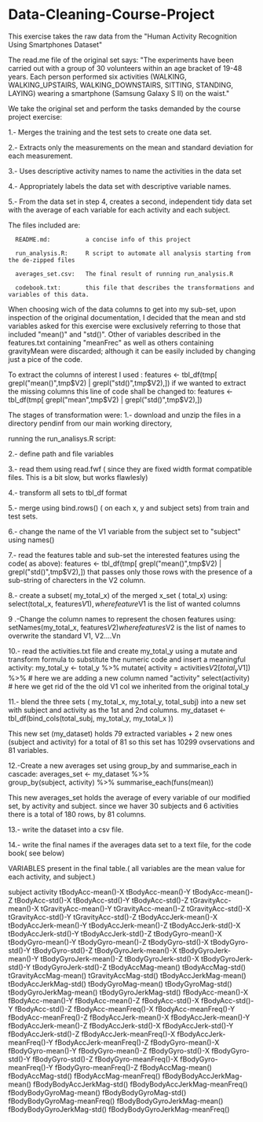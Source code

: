
# Data-Cleaning-Course-Project

 This exercise  takes the raw data from the "Human Activity Recognition Using Smartphones Dataset"
 
 The read.me file of the original set  says:
 "The experiments have been carried out with a group of 30 volunteers within an age bracket of 19-48 years. Each person performed six activities (WALKING, WALKING_UPSTAIRS, WALKING_DOWNSTAIRS, SITTING, STANDING, LAYING) wearing a smartphone (Samsung Galaxy S II) on the waist."
 
 We take the original set and perform the tasks demanded by the course project exercise:
 
 1.- Merges the training and the test sets to create one data set.
 
 2.- Extracts only the measurements on the mean and standard deviation for each measurement. 
 
 3.- Uses descriptive activity names to name the activities in the data set
 
 4.- Appropriately labels the data set with descriptive variable names. 
 
 5.- From the data set in step 4, creates a second, independent tidy data set with the average of each variable 
   for each activity and each subject.


The files included are:

      README.md:          a concise info of this project

      run_analysis.R:     R script to automate all analysis starting from the de-zipped files 

      averages_set.csv:   The final result of running run_analysis.R

      codebook.txt:       this file that describes the transformations and variables of this data. 


When choosing wich of the data columns to get into my sub-set, upon inspection of the original documentation, I decided that the mean and std variables asked for this exercise were exclusively referring to those that included  "mean()" and "std()". 
Other of variables described in the features.txt  containing "meanFrec"  as well as others containing gravityMean were discarded; although it can be easily included by changing  just a pice of the code.

To extract the columns of interest I used : 
    features <- tbl_df(tmp[ grepl("mean()",tmp$V2) | grepl("std()",tmp$V2),]) 
if we wanted to extract the missing columns this line of code shall be changed to:
    features <- tbl_df(tmp[ grepl("mean",tmp$V2) | grepl("std()",tmp$V2),]) 

The stages of transformation were:
1.- download and unzip the files in a directory pendinf from our main working directory, 

running the run_analisys.R script:

2.- define path and file variables 

3.- read them using read.fwf (  since they are fixed width format compatible files. This is a bit slow, but works flawlesly)

4.- transform all sets to tbl_df format

5.- merge using bind.rows() ( on each x, y and subject sets) from  train and test sets.

6.- change the name of the V1 variable from the subject set to "subject" using names()

7.- read the features table and sub-set  the interested features using the code( as above):
            features <- tbl_df(tmp[ grepl("mean()",tmp$V2) | grepl("std()",tmp$V2),]) 
                that passes only those rows with  the presence of a sub-string of charecters in the V2 column.

8.- create a subset( my_total_x) of the  merged x_set ( total_x) using:
            select(total_x, features$V1), where feature$V1 is the list of wanted columns

9 .-Change the column names to represent the chosen features using:
            setNames(my_total_x, features$V2) where features$V2 is the list of names to overwrite the standard V1, V2....Vn
    
10.- read the activities.txt file and create my_total_y  using a mutate and transform formula to substitute the numeric code and insert a meaningful activity:
    my_total_y <- total_y %>% 
                mutate( activity = activities$V2[total_y$V1]) %>% # here we are adding a new column named "activity"
                select(activity) # here we get rid of the the old V1 col we inherited from the original total_y

11.- blend the three sets ( my_total_x, my_total_y, total_subj) into a new set with subject and activity as the 1st and 2nd columns.
                my_dataset <- tbl_df(bind_cols(total_subj, my_total_y, my_total_x ))

This new set (my_dataset) holds 79  extracted variables + 2 new ones (subject and activity) for a total of 81
so this set has 10299 ovservations and 81 variables.

12.-Create a new averages set using group_by and summarise_each in cascade:
                averages_set <- my_dataset %>%  
                                    group_by(subject, activity) %>%
                                    summarise_each(funs(mean))

This new averages_set holds the average of every variable of our modified set, by activity and subject.
since we haver 30 subjects and 6 activities there is a total of 180 rows, by 81 columns.

13.- write the dataset into a csv file.

14.- write the final names if the averages data set to a text file, for the code book( see below)


VARIABLES present in the final table.( all variables are the mean value for each activity, and subject.)

subject
activity
tBodyAcc-mean()-X
tBodyAcc-mean()-Y
tBodyAcc-mean()-Z
tBodyAcc-std()-X
tBodyAcc-std()-Y
tBodyAcc-std()-Z
tGravityAcc-mean()-X
tGravityAcc-mean()-Y
tGravityAcc-mean()-Z
tGravityAcc-std()-X
tGravityAcc-std()-Y
tGravityAcc-std()-Z
tBodyAccJerk-mean()-X
tBodyAccJerk-mean()-Y
tBodyAccJerk-mean()-Z
tBodyAccJerk-std()-X
tBodyAccJerk-std()-Y
tBodyAccJerk-std()-Z
tBodyGyro-mean()-X
tBodyGyro-mean()-Y
tBodyGyro-mean()-Z
tBodyGyro-std()-X
tBodyGyro-std()-Y
tBodyGyro-std()-Z
tBodyGyroJerk-mean()-X
tBodyGyroJerk-mean()-Y
tBodyGyroJerk-mean()-Z
tBodyGyroJerk-std()-X
tBodyGyroJerk-std()-Y
tBodyGyroJerk-std()-Z
tBodyAccMag-mean()
tBodyAccMag-std()
tGravityAccMag-mean()
tGravityAccMag-std()
tBodyAccJerkMag-mean()
tBodyAccJerkMag-std()
tBodyGyroMag-mean()
tBodyGyroMag-std()
tBodyGyroJerkMag-mean()
tBodyGyroJerkMag-std()
fBodyAcc-mean()-X
fBodyAcc-mean()-Y
fBodyAcc-mean()-Z
fBodyAcc-std()-X
fBodyAcc-std()-Y
fBodyAcc-std()-Z
fBodyAcc-meanFreq()-X
fBodyAcc-meanFreq()-Y
fBodyAcc-meanFreq()-Z
fBodyAccJerk-mean()-X
fBodyAccJerk-mean()-Y
fBodyAccJerk-mean()-Z
fBodyAccJerk-std()-X
fBodyAccJerk-std()-Y
fBodyAccJerk-std()-Z
fBodyAccJerk-meanFreq()-X
fBodyAccJerk-meanFreq()-Y
fBodyAccJerk-meanFreq()-Z
fBodyGyro-mean()-X
fBodyGyro-mean()-Y
fBodyGyro-mean()-Z
fBodyGyro-std()-X
fBodyGyro-std()-Y
fBodyGyro-std()-Z
fBodyGyro-meanFreq()-X
fBodyGyro-meanFreq()-Y
fBodyGyro-meanFreq()-Z
fBodyAccMag-mean()
fBodyAccMag-std()
fBodyAccMag-meanFreq()
fBodyBodyAccJerkMag-mean()
fBodyBodyAccJerkMag-std()
fBodyBodyAccJerkMag-meanFreq()
fBodyBodyGyroMag-mean()
fBodyBodyGyroMag-std()
fBodyBodyGyroMag-meanFreq()
fBodyBodyGyroJerkMag-mean()
fBodyBodyGyroJerkMag-std()
fBodyBodyGyroJerkMag-meanFreq()

